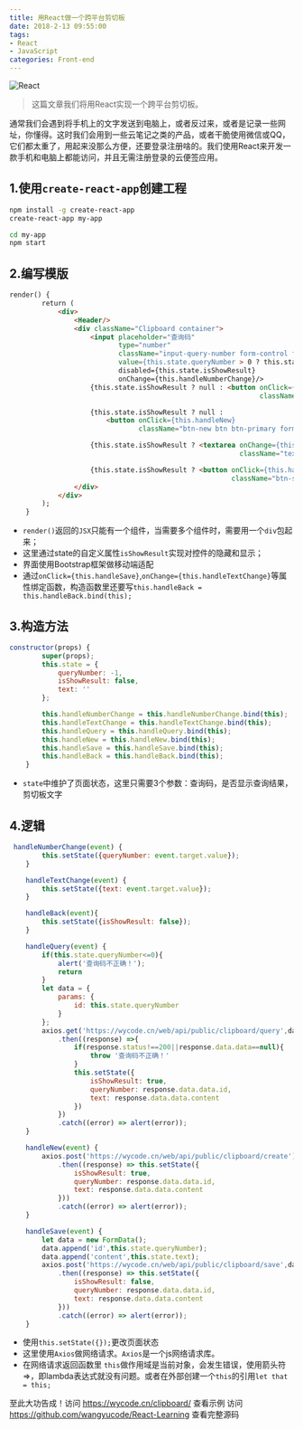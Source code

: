 ```yaml
---
title: 用React做一个跨平台剪切板
date: 2018-2-13 09:55:00
tags:
- React
- JavaScript
categories: Front-end
---
```


![React](/images/20180213_react.png)

> 这篇文章我们将用React实现一个跨平台剪切板。


通常我们会遇到将手机上的文字发送到电脑上，或者反过来，或者是记录一些网址，你懂得。这时我们会用到一些云笔记之类的产品，或者干脆使用微信或QQ，它们都太重了，用起来没那么方便，还要登录注册啥的。我们使用React来开发一款手机和电脑上都能访问，并且无需注册登录的云便签应用。

<!-- more -->

## 1.使用`create-react-app`创建工程

```bash
npm install -g create-react-app
create-react-app my-app

cd my-app
npm start
```

## 2.编写模版

```html
render() {
        return (
            <div>
                <Header/>
                <div className="Clipboard container">
                    <input placeholder="查询码"
                           type="number"
                           className="input-query-number form-control form-group"
                           value={this.state.queryNumber > 0 ? this.state.queryNumber : ''}
                           disabled={this.state.isShowResult}
                           onChange={this.handleNumberChange}/>
                    {this.state.isShowResult ? null : <button onClick={this.handleQuery}
                                                              className="btn-query btn btn-primary form-control form-group">查询</button>}

                    {this.state.isShowResult ? null :
                        <button onClick={this.handleNew}
                                className="btn-new btn btn-primary form-control form-group">新建</button>}

                    {this.state.isShowResult ? <textarea onChange={this.handleTextChange} value={this.state.text}
                                                         className="textarea-text form-control form-group"/> : null}

                    {this.state.isShowResult ? <button onClick={this.handleSave}
                                                       className="btn-save btn btn-success form-control  form-group">保存</button> : null}
                </div>
            </div>
        );
    }

```

- `render()`返回的`JSX`只能有一个组件，当需要多个组件时，需要用一个`div`包起来；
- 这里通过state的自定义属性`isShowResult`实现对控件的隐藏和显示；
- 界面使用Bootstrap框架做移动端适配
- 通过`onClick={this.handleSave}`,`onChange={this.handleTextChange}`等属性绑定函数，构造函数里还要写`this.handleBack = this.handleBack.bind(this);`

## 3.构造方法

```JavaScript
constructor(props) {
        super(props);
        this.state = {
            queryNumber: -1,
            isShowResult: false,
            text: ''
        };

        this.handleNumberChange = this.handleNumberChange.bind(this);
        this.handleTextChange = this.handleTextChange.bind(this);
        this.handleQuery = this.handleQuery.bind(this);
        this.handleNew = this.handleNew.bind(this);
        this.handleSave = this.handleSave.bind(this);
        this.handleBack = this.handleBack.bind(this);
    }
```

- `state`中维护了页面状态，这里只需要3个参数：查询码，是否显示查询结果，剪切板文字

## 4.逻辑

```JavaScript
 handleNumberChange(event) {
        this.setState({queryNumber: event.target.value});
    }

    handleTextChange(event) {
        this.setState({text: event.target.value});
    }

    handleBack(event){
        this.setState({isShowResult: false});
    }

    handleQuery(event) {
        if(this.state.queryNumber<=0){
            alert('查询码不正确！');
            return
        }
        let data = {
            params: {
                id: this.state.queryNumber
            }
        };
        axios.get('https://wycode.cn/web/api/public/clipboard/query',data)
            .then((response) =>{
                if(response.status!==200||response.data.data==null){
                    throw '查询码不正确！'
                }
                this.setState({
                    isShowResult: true,
                    queryNumber: response.data.data.id,
                    text: response.data.data.content
                })
            })
            .catch((error) => alert(error));
    }

    handleNew(event) {
        axios.post('https://wycode.cn/web/api/public/clipboard/create')
            .then((response) => this.setState({
                isShowResult: true,
                queryNumber: response.data.data.id,
                text: response.data.data.content
            }))
            .catch((error) => alert(error));
    }

    handleSave(event) {
        let data = new FormData();
        data.append('id',this.state.queryNumber);
        data.append('content',this.state.text);
        axios.post('https://wycode.cn/web/api/public/clipboard/save',data)
            .then((response) => this.setState({
                isShowResult: false,
                queryNumber: response.data.data.id,
                text: response.data.data.content
            }))
            .catch((error) => alert(error));
    }

```

- 使用`this.setState({});`更改页面状态
- 这里使用`Axios`做网络请求。`Axios`是一个js网络请求库。
- 在网络请求返回函数里 `this`做作用域是当前对象，会发生错误，使用箭头符=>，即lambda表达式就没有问题。或者在外部创建一个`this`的引用`let that = this;`


至此大功告成！访问 https://wycode.cn/clipboard/ 查看示例
访问 https://github.com/wangyucode/React-Learning 查看完整源码